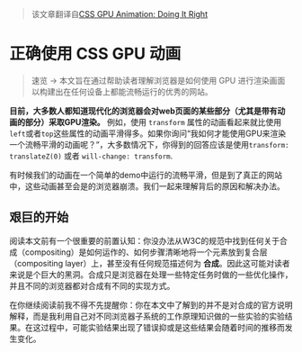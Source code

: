 > 该文章翻译自[CSS GPU Animation: Doing It Right](https://www.smashingmagazine.com/2016/12/gpu-animation-doing-it-right/#top)

# 正确使用 CSS GPU 动画

> 速览 -> 本文旨在通过帮助读者理解浏览器是如何使用 GPU 进行渲染画面以构建出在任何设备上都能流畅运行的优秀的网站。

**目前，大多数人都知道现代化的浏览器会对web页面的某些部分（尤其是带有动画的部分）采取GPU渲染。** 例如，使用 ``transform`` 属性的动画看起来就比使用``left``或者``top``这些属性的动画平滑得多。如果你询问“我如何才能使用GPU来渲染一个流畅平滑的动画呢？”，大多数情况下，你得到的回答应该是使用``transform: translateZ(0)`` 或者 ``will-change: transform``.

有时候我们的动画在一个简单的demo中运行的流畅平滑，但是到了真正的网站中，这些动画甚至会是的浏览器崩溃。我们一起来理解背后的原因和解决办法。

## 艰巨的开始

阅读本文前有一个很重要的前置认知：你没办法从W3C的规范中找到任何关于合成（compositing）是如何运作的、如何步骤清晰地将一个元素放到复合层（compositing layer）上，甚至没有任何规范描述何为 **合成**。因此这可能对读者来说是个巨大的黑洞。合成只是浏览器在处理一些特定任务时做的一些优化操作，并且不同的浏览器都对合成有不同的实现方式。

在你继续阅读前我不得不先提醒你：你在本文中了解到的并不是对合成的官方说明解释，而是我利用自己对不同浏览器子系统的工作原理知识做的一些实验的实验结果。在这过程中，可能实验结果出现了错误抑或是这些结果会随着时间的推移而发生变化。